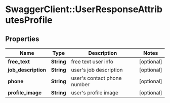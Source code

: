 # SwaggerClient::UserResponseAttributesProfile

## Properties
Name | Type | Description | Notes
------------ | ------------- | ------------- | -------------
**free_text** | **String** | free text user info | [optional] 
**job_description** | **String** | user&#x27;s job description | [optional] 
**phone** | **String** | user&#x27;s contact phone number | [optional] 
**profile_image** | **String** | user&#x27;s profile image | [optional] 

